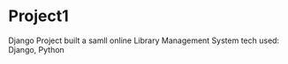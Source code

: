 # Project1
Django Project
built a samll online Library Management System 
tech used: Django, Python
